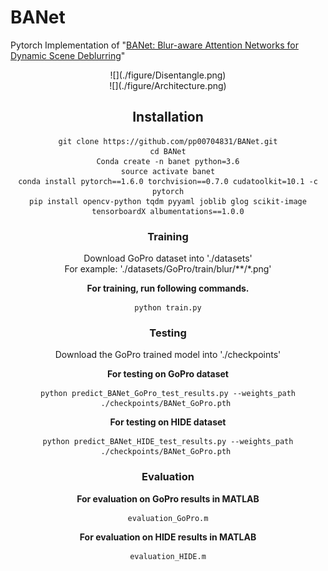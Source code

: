 # BANet
Pytorch Implementation of "[BANet: Blur-aware Attention Networks for Dynamic Scene Deblurring](https://arxiv.org/abs/2101.07518)"

<div align=center>![](./figure/Disentangle.png) </br>
![](./figure/Architecture.png)

## Installation
```
git clone https://github.com/pp00704831/BANet.git
cd BANet
Conda create -n banet python=3.6
source activate banet
conda install pytorch==1.6.0 torchvision==0.7.0 cudatoolkit=10.1 -c pytorch
pip install opencv-python tqdm pyyaml joblib glog scikit-image tensorboardX albumentations==1.0.0
```

### **Training**
Download GoPro dataset into './datasets' </br>
For example: 
'./datasets/GoPro/train/blur/\*\*/\*.png'

**For training, run following commands.**
```
python train.py
```
### **Testing**
Download the GoPro trained model into './checkpoints'

**For testing on GoPro dataset**
```
python predict_BANet_GoPro_test_results.py --weights_path ./checkpoints/BANet_GoPro.pth 
```
**For testing on HIDE dataset**
```
python predict_BANet_HIDE_test_results.py --weights_path ./checkpoints/BANet_GoPro.pth 
```
### **Evaluation**
**For evaluation on GoPro results in MATLAB**
```
evaluation_GoPro.m
```
**For evaluation on HIDE results in MATLAB**
```
evaluation_HIDE.m
```
